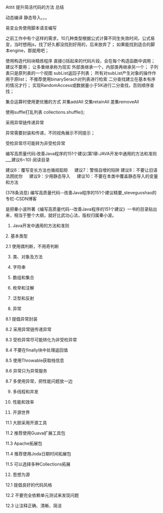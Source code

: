 Atitit 提升简洁代码的方法 总结

动态编译
静态导入。。。


易变业务使用脚本语言编写

之前工作中有个这样的需求，10几种类型根据公式计算不同生失效时间，公式易变，当时想用js，找了好久都没找到好用的，后来放弃了；
如果能找到适合的脚本engine，那就用吧；

使用构造代码块精炼程序
直接{}括起来的代码片段，会在每个构造函数中调用；
建议不要用；
让多重继承称为现实
外部类继承一个，内部类再继承另一个；
子列表只是原列表的一个视图
subList返回子列表；
所有对subList产生对象的操作作用于原list；
不推荐使用binarySerach对列表进行检索
二分查找建立在基本有序的情况才行；
实现RandomAccess或数据量小于5K进行二分查找，否则顺序查找；


集合运算时使用更优雅的方式
并集addAll
交集retainAll
差集removeAll


使用suffle打乱列表
collections.shuffle();



采用异常链传递异常

异常需要封装和传递，不同视角展示不同提示；

受检异常尽可能转为非受检异常




编写高质量代码:改善Java程序的151个建议(第1章:JAVA开发中通用的方法和准则___建议6~10)
阅读目录

建议6：覆写变长方法也循规蹈矩 　
建议7：警惕自增的陷阱
建议8：不要让旧语法困扰你 　
建议9：少用静态导入 　
建议10：不要在本类中覆盖静态导入的变量和方法


(378条消息) 编写高质量代码--改善Java程序的151个建议精要_steveguoshao的专栏-CSDN博客

是把秦小波所著《编写高质量代码--改善Java程序的151个建议》一书的目录贴出来，相当于整个大纲，就好比武功心法，版权归属秦小波。


1. Java开发中通用的方法和准则

2. 基本类型

2.1 使用偶判断，不用奇判断

3. 类、对象及方法

4. 字符串

5. 数组和集合

6. 枚举和注解

7. 泛型和反射

8. 异常

8.1 提倡异常封装

8.2 采用异常链传递异常

8.3 受检异常尽可能转化为非受检异常

8.4 不要在finally块中处理返回值

8.5 使用Throwable获取栈信息

8.6 异常只为异常服务

8.7 多使用异常，把性能问题放一边

9. 多线程和并发

10. 性能和效率

11. 开源世界

11.1 大胆采用开源工具

11.2 推荐使用Guava扩展工具包

11.3 Apache拓展包

11.4 推荐使用Joda日期时间拓展包

11.5 可以选择多种Collections拓展

12. 思想为源

12.1 提倡良好的代码风格

12.2 不要完全依赖单元测试来发现问题

12.3 让注释正确、清晰、简洁
